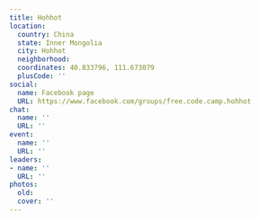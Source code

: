 ```yaml
---
title: Hohhot
location:
  country: China
  state: Inner Mongolia
  city: Hohhot
  neighborhood: 
  coordinates: 40.833796, 111.673079
  plusCode: ''
social:
  name: Facebook page
  URL: https://www.facebook.com/groups/free.code.camp.hohhot
chat:
  name: ''
  URL: ''
event:
  name: ''
  URL: ''
leaders:
- name: ''
  URL: ''
photos:
  old: 
  cover: ''
---
```


